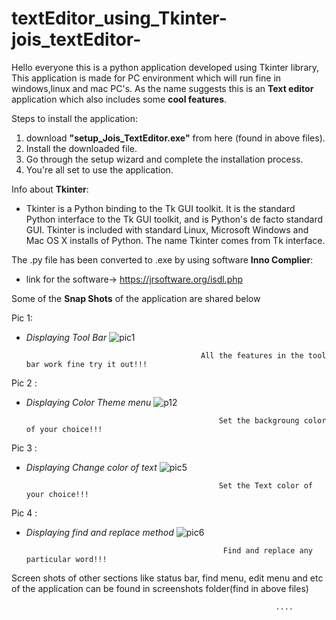 # textEditor_using_Tkinter-jois_textEditor-
Hello everyone this is a python application developed using Tkinter library, This application is made for PC environment which will run fine in windows,linux and mac PC's.
As the name suggests this is an **Text editor** application which also includes some **cool features**.

Steps to install the application:
1. download **"setup_Jois_TextEditor.exe"** from here (found in above files).
2. Install the downloaded file. 
3. Go through the setup wizard and complete the installation process.
4. You're all set to use the application.

Info about **Tkinter**:
* Tkinter is a Python binding to the Tk GUI toolkit. It is the standard Python interface to the Tk GUI toolkit, and is Python's de facto standard GUI. Tkinter is included with standard Linux, Microsoft Windows and Mac OS X installs of Python. The name Tkinter comes from Tk interface.

The .py file has been converted to .exe by using software **Inno Complier**:
* link for the software-> https://jrsoftware.org/isdl.php

 
Some of the **Snap Shots** of the application are shared below

Pic 1:
* *Displaying Tool Bar*
![pic1](https://user-images.githubusercontent.com/72604642/125207876-b5f64500-e2ac-11eb-932e-06f630fb2797.jpg)

                                             All the features in the tool bar work fine try it out!!!
Pic 2 :
* *Displaying Color Theme menu*
![p12](https://user-images.githubusercontent.com/72604642/125208509-7e899780-e2b0-11eb-8a84-e92c683f17af.jpg)

                                                 Set the backgroung color of your choice!!! 
Pic 3 :
* *Displaying Change color of text*
![pic5](https://user-images.githubusercontent.com/72604642/125208696-b5ac7880-e2b1-11eb-84bc-83edbcdc741b.jpg)

                                                 Set the Text color of your choice!!! 
Pic 4 :
* *Displaying find and replace method*
![pic6](https://user-images.githubusercontent.com/72604642/125208739-fb694100-e2b1-11eb-9d24-a9c885d9a495.jpg)

                                                  Find and replace any particular word!!! 

Screen shots of other sections like status bar, find menu, edit menu and etc of the application can be found in screenshots folder(find in above files)

                                                               ....




